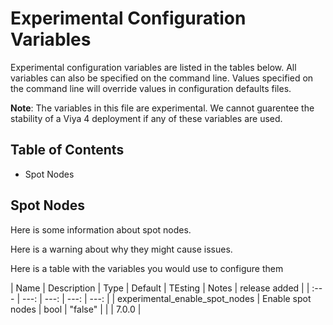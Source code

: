 # Experimental Configuration Variables

Experimental configuration variables are listed in the tables below. All variables can also be specified on the command line. Values specified on the command line will override values in configuration defaults files.

**Note**: The variables in this file are experimental. We cannot guarentee the stability of a Viya 4 deployment if any of these variables are used.

## Table of Contents

* Spot Nodes

## Spot Nodes

Here is some information about spot nodes.

Here is a warning about why they might cause issues.

Here is a table with the variables you would use to configure them

| Name | Description | Type | Default | TEsting | Notes | release added | 
| :--- | ---: | ---: | ---: | ---: |
| experimental_enable_spot_nodes | Enable spot nodes | bool | "false" | | | 7.0.0 |
